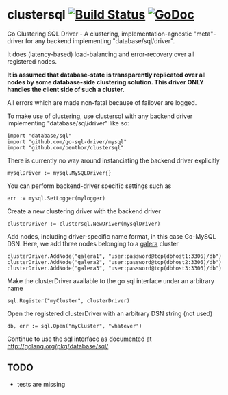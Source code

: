 # clustersql [![Build Status](https://travis-ci.org/benthor/clustersql.png)](https://travis-ci.org/benthor/clustersql) [![GoDoc](https://godoc.org/github.com/benthor/clustersql?status.svg)](http://godoc.org/github.com/benthor/clustersql)


Go Clustering SQL Driver - A clustering, implementation-agnostic "meta"-driver for any backend implementing "database/sql/driver".

It does (latency-based) load-balancing and error-recovery over all registered nodes.

**It is assumed that database-state is transparently replicated over all nodes by some database-side clustering solution. This driver ONLY handles the client side of such a cluster.**

All errors which are made non-fatal because of failover are logged.

To make use of clustering, use clustersql with any backend driver implementing "database/sql/driver" like so:

	import "database/sql"
	import "github.com/go-sql-driver/mysql"
	import "github.com/benthor/clustersql"

There is currently no way around instanciating the backend driver explicitly

	mysqlDriver := mysql.MySQLDriver{}

You can perform backend-driver specific settings such as

	err := mysql.SetLogger(mylogger)

Create a new clustering driver with the backend driver

	clusterDriver := clustersql.NewDriver(mysqlDriver)

Add nodes, including driver-specific name format, in this case Go-MySQL DSN. Here, we add three nodes belonging to a [galera](https://mariadb.com/kb/en/mariadb/documentation/replication-cluster-multi-master/galera/) cluster

	clusterDriver.AddNode("galera1", "user:password@tcp(dbhost1:3306)/db")
	clusterDriver.AddNode("galera2", "user:password@tcp(dbhost2:3306)/db")
	clusterDriver.AddNode("galera3", "user:password@tcp(dbhost3:3306)/db")

Make the clusterDriver available to the go sql interface under an arbitrary name

	sql.Register("myCluster", clusterDriver)

Open the registered clusterDriver with an arbitrary DSN string (not used)

	db, err := sql.Open("myCluster", "whatever")

Continue to use the sql interface as documented at http://golang.org/pkg/database/sql/

## TODO
* tests are missing
